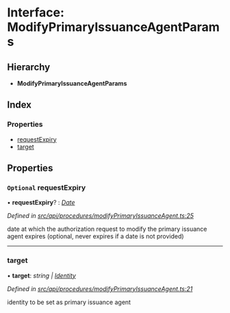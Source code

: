 # Interface: ModifyPrimaryIssuanceAgentParams

## Hierarchy

* **ModifyPrimaryIssuanceAgentParams**

## Index

### Properties

* [requestExpiry](modifyprimaryissuanceagentparams.md#optional-requestexpiry)
* [target](modifyprimaryissuanceagentparams.md#target)

## Properties

### `Optional` requestExpiry

• **requestExpiry**? : *[Date](../enums/transactionargumenttype.md#date)*

*Defined in [src/api/procedures/modifyPrimaryIssuanceAgent.ts:25](https://github.com/PolymathNetwork/polymesh-sdk/blob/108d588b/src/api/procedures/modifyPrimaryIssuanceAgent.ts#L25)*

date at which the authorization request to modify the primary issuance agent expires (optional, never expires if a date is not provided)

___

###  target

• **target**: *string | [Identity](../classes/identity.md)*

*Defined in [src/api/procedures/modifyPrimaryIssuanceAgent.ts:21](https://github.com/PolymathNetwork/polymesh-sdk/blob/108d588b/src/api/procedures/modifyPrimaryIssuanceAgent.ts#L21)*

identity to be set as primary issuance agent
